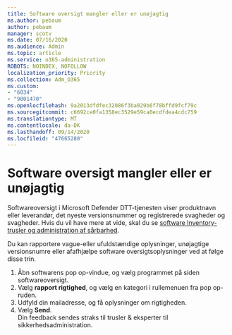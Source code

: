 ```yaml
---
title: Software oversigt mangler eller er unøjagtig
ms.author: pebaum
author: pebaum
manager: scotv
ms.date: 07/16/2020
ms.audience: Admin
ms.topic: article
ms.service: o365-administration
ROBOTS: NOINDEX, NOFOLLOW
localization_priority: Priority
ms.collection: Adm_O365
ms.custom:
- "6034"
- "9001470"
ms.openlocfilehash: 9a2013dfdfec32086f3ba029b6f78bffd9fcf79c
ms.sourcegitcommit: c6692ce0fa1358ec3529e59ca0ecdfdea4cdc759
ms.translationtype: MT
ms.contentlocale: da-DK
ms.lasthandoff: 09/14/2020
ms.locfileid: "47665280"
---
```

# <a name="software-inventory-is-missing-or-inaccurate"></a>Software oversigt mangler eller er unøjagtig

Softwareoversigt i Microsoft Defender DTT-tjenesten viser produktnavn eller leverandør, det nyeste versionsnummer og registrerede svagheder og svagheder. Hvis du vil have mere at vide, skal du se [software Inventory-trusler og administration af sårbarhed](https://docs.microsoft.com/windows/security/threat-protection/microsoft-defender-atp/tvm-software-inventory).

Du kan rapportere vague-eller ufuldstændige oplysninger, unøjagtige versionsnumre eller afafhjælpe software oversigtsoplysninger ved at følge disse trin.  

1. Åbn softwarens pop op-vindue, og vælg programmet på siden softwareoversigt.
2. Vælg **rapport rigtighed**, og vælg en kategori i rullemenuen fra pop op-ruden.
3. Udfyld din mailadresse, og få oplysninger om rigtigheden.
4. Vælg **Send**.</br>
    Din feedback sendes straks til trusler & eksperter til sikkerhedsadministration.